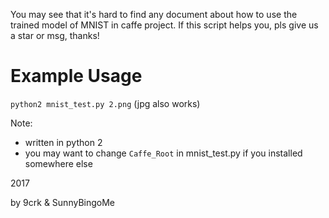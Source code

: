 You may see that it's hard to find any document about how to use the trained model of MNIST in caffe project.
If this script helps you, pls give us a star or msg, thanks!

# Example Usage
`python2 mnist_test.py 2.png` (jpg also works)

Note: 
* written in python 2
* you may want to change `Caffe_Root` in mnist_test.py if you installed somewhere else



2017

by 9crk & SunnyBingoMe
